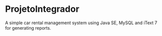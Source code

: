 # ProjetoIntegrador
A simple car rental management system using Java SE, MySQL and iText 7 for generating reports.
